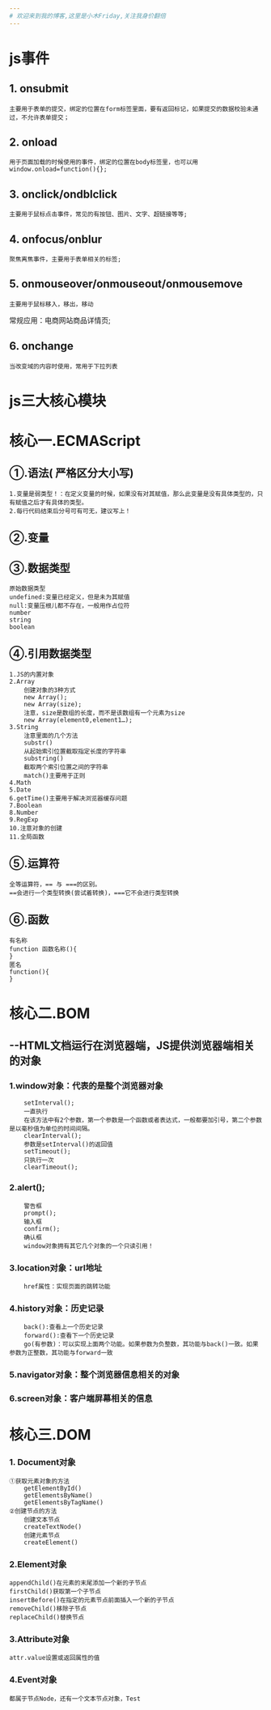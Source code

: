 ```yaml
---
# 欢迎来到我的博客,这里是小木Friday,关注我身价翻倍
---
```

# js事件

## 1. onsubmit
    主要用于表单的提交，绑定的位置在form标签里面，要有返回标记，如果提交的数据校验未通过，不允许表单提交；
## 2. onload
    用于页面加载的时候使用的事件，绑定的位置在body标签里，也可以用window.οnlοad=function(){};
## 3. onclick/ondblclick
    主要用于鼠标点击事件，常见的有按钮、图片、文字、超链接等等;
## 4. onfocus/onblur
    聚焦离焦事件，主要用于表单相关的标签;
## 5. onmouseover/onmouseout/onmousemove
    主要用于鼠标移入，移出，移动
常规应用：电商网站商品详情页;
## 6. onchange
    当改变域的内容时使用，常用于下拉列表

# js三大核心模块

# 核心一.ECMAScript

## ①.语法( 严格区分大小写)
    1.变量是弱类型！：在定义变量的时候，如果没有对其赋值，那么此变量是没有具体类型的，只有赋值之后才有具体的类型。
    2.每行代码结束后分号可有可无，建议写上！
## ②.变量
## ③.数据类型
    原始数据类型
    undefined:变量已经定义，但是未为其赋值
    null:变量压根儿都不存在，一般用作占位符
    number
    string
    boolean
## ④.引用数据类型
    1.JS的内置对象
    2.Array
        创建对象的3种方式
        new Array();
        new Array(size);
        注意，size是数组的长度，而不是该数组有一个元素为size
        new Array(element0,element1…);
    3.String
        注意里面的几个方法
        substr()
        从起始索引位置截取指定长度的字符串
        substring()
        截取两个索引位置之间的字符串
        match()主要用于正则
    4.Math
    5.Date
    6.getTime()主要用于解决浏览器缓存问题
    7.Boolean
    8.Number
    9.RegExp
    10.注意对象的创建
    11.全局函数
## ⑤.运算符
    全等运算符，== 与 ===的区别。
    ==会进行一个类型转换(尝试着转换)，===它不会进行类型转换
## ⑥.函数
    有名称
    function 函数名称(){
    }
    匿名
    function(){
    }
# 核心二.BOM
## --HTML文档运行在浏览器端，JS提供浏览器端相关的对象
### 1.window对象：代表的是整个浏览器对象
        setInterval();
        一直执行
        在该方法中有2个参数，第一个参数是一个函数或者表达式，一般都要加引号，第二个参数是以毫秒值为单位的时间间隔。
        clearInterval();
        参数是setInterval()的返回值
        setTimeout();
        只执行一次
        clearTimeout();
###    2.alert();
        警告框
        prompt();
        输入框
        confirm();
        确认框
        window对象拥有其它几个对象的一个只读引用！
###    3.location对象：url地址
        href属性：实现页面的跳转功能
###    4.history对象：历史记录
        back():查看上一个历史记录
        forward():查看下一个历史记录
        go(有参数)：可以实现上面两个功能。如果参数为负整数，其功能与back()一致。如果参数为正整数，其功能与forward一致 
###    5.navigator对象：整个浏览器信息相关的对象 
###    6.screen对象：客户端屏幕相关的信息  
# 核心三.DOM
### 1. Document对象
    ①获取元素对象的方法
        getElementById()
        getElementsByName()
        getElementsByTagName()
    ②创建节点的方法
        创建文本节点
        createTextNode()
        创建元素节点
        createElement()
### 2.Element对象
    appendChild()在元素的末尾添加一个新的子节点
    firstChild()获取第一个子节点
    insertBefore()在指定的元素节点前面插入一个新的子节点
    removeChild()移除子节点
    replaceChild()替换节点
### 3.Attribute对象
    attr.value设置或返回属性的值
### 4.Event对象
    都属于节点Node，还有一个文本节点对象，Test

